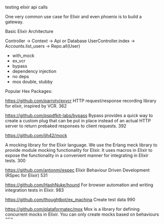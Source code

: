 testing elixir api calls

One very common use case for Elixir and even phoenix is to build a gateway.

Basic Elixir Architecture

Controller -> Context -> Api or Database
UserController.index -> Accounts.list_users -> Repo.all(User)

* with_mock
* ex_vcr
* bypass
* dependency injection
* no deps
* mox double, stubby

Popular Hex Packages:

https://github.com/parroty/exvcr
HTTP request/response recording library for elixir, inspired by VCR.
362

https://github.com/pspdfkit-labs/bypass
Bypass provides a quick way to create a custom plug that can be put in place instead of an actual HTTP server to return prebaked responses to client requests.
392

https://github.com/jjh42/mock

A mocking library for the Elixir language.
We use the Erlang meck library to provide module mocking functionality for Elixir. It uses macros in Elixir to expose the functionality in a convenient manner for integrating in Elixir tests.
300

https://github.com/antonmi/espec
Elixir Behaviour Driven Development (RSpec for Elixir)
531

https://github.com/HashNuke/hound
For browser automation and writing integration tests in Elixir.
983

https://github.com/thoughtbot/ex_machina
Create test data
990

https://github.com/plataformatec/mox
Mox is a library for defining concurrent mocks in Elixir.
You can only create mocks based on behaviours
350

https://github.com/sonerdy/double
Brandon
30

https://github.com/daveshah/stubby
Dave Shah
1

# Outline

Testing Elixir Api Calls
